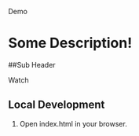 Demo

# Some Description!

##Sub Header

Watch 

## Local Development

1. Open index.html in your browser.
